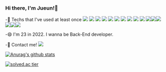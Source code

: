 ### Hi there, I'm Jueun!👋

-🌱 Techs that I've used at least once <img src="https://img.shields.io/badge/C-A8B9CC?style=flat-square&logo=C&logoColor=white"/></a>
<img src="https://img.shields.io/badge/C++-00599C?style=flat-square&logo=C%2B%2B&logoColor=white"/></a> <img src="https://img.shields.io/badge/Kotlin-0095D5?style=flat-square&logo=Kotlin&logoColor=white"/></a> <img src="https://img.shields.io/badge/Python-3776AB?style=flat-square&logo=Python&logoColor=white"/></a> <img src="https://img.shields.io/badge/Java-007396?style=flat-square&logo=Java&logoColor=white"/></a> <img src="https://img.shields.io/badge/SpringBoot-6DB33F?style=flat-square&logo=Spring&logoColor=white"/></a> <img src="https://img.shields.io/badge/MySQL-4479A1?style=flat-square&logo=MySQL&logoColor=white"/></a> <img src="https://img.shields.io/badge/MariaDB-003545?style=flat-square&logo=MariaDB&logoColor=white"/></a> <img src="https://img.shields.io/badge/Amazon AWS-232F3E?style=flat-square&logo=Amazon AWS&logoColor=white"/> </a> <img src="https://img.shields.io/badge/Travis CI-3EAAAF?style=flat-square&logo=Travis CI&logoColor=white"/> </a> <img src="https://img.shields.io/badge/Notion-000000?style=flat-square&logo=Notion&logoColor=white"/></a><img src="https://img.shields.io/badge/Postman-FF6C37?style=flat-square&logo=Postman&logoColor=white"/></a><img src="https://img.shields.io/badge/Firebase-FFCA28?style=flat-square&logo=Firebase&logoColor=white"/></a> <img src="https://img.shields.io/badge/Slack-4A154B?style=flat-square&logo=slack&logoColor=white"/></a><img src="https://img.shields.io/badge/Notion-000000?style=flat-square&logo=Notion&logoColor=white"/></a><img src="https://img.shields.io/badge/Github-181717?style=flat-square&logo=Github&logoColor=white"/></a>

-😄 I'm 23 in 2022. I wanna be Back-End developer.

-📱 Contact me! <img src="http://img.shields.io/badge/-Instagram-E4405F?style=flat&logo=Instagram&link=https://instagram.com/jeje_0812/" /></a>

[![Anurag's github stats](https://github-readme-stats.vercel.app/api?username=dlwndms0812)](https://github.com/dlwndms0812/github-readme-stats)

<!--![hyp3rflow's solved.ac stats](https://github-readme-solvedac.hyp3rflow.vercel.app/api/?handle=dlwndms0812)-->

[![solved.ac tier](http://mazassumnida.wtf/api/generate_badge?boj=dlwndms0812)](https://solved.ac/dlwndms0812)
